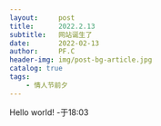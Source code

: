```yaml
---
layout:     post
title:      2022.2.13
subtitle:   网站诞生了
date:       2022-02-13
author:     PF.C
header-img: img/post-bg-article.jpg
catalog: true
tags:
    - 情人节前夕
---
```


Hello world!  -于18:03